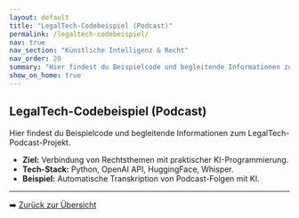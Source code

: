 ```yaml
---
layout: default
title: "LegalTech-Codebeispiel (Podcast)"
permalink: /legaltech-codebeispiel/
nav: true
nav_section: "Künstliche Intelligenz & Recht"
nav_order: 20
summary: "Hier findest du Beispielcode und begleitende Informationen zum LegalTech-Podcast-Projekt."
show_on_home: true
---
```


## LegalTech-Codebeispiel (Podcast)

Hier findest du Beispielcode und begleitende Informationen zum LegalTech-Podcast-Projekt.  

- **Ziel:** Verbindung von Rechtsthemen mit praktischer KI-Programmierung.  
- **Tech-Stack:** Python, OpenAI API, HuggingFace, Whisper.  
- **Beispiel:** Automatische Transkription von Podcast-Folgen mit KI.

---

➡️ [Zurück zur Übersicht](/)